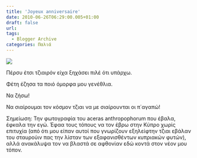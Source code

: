 ```yaml
---
title: 'Joyeux anniversaire'
date: 2010-06-26T06:29:00.005+01:00
draft: false
url: 
tags:
  - Blogger Archive
categories: Παλιά
---
```


[![](https://blogger.googleusercontent.com/img/b/R29vZ2xl/AVvXsEgrXBSxwH7WVd579ObMP6jyoH31G00W7kocUe8UMHnCjXpifA3guoNPuQWePj8yXgCXB36p40IxPhrdG0L2EbPNKiwWvgsT7WHj0Dnaw5M6makaWKM_yCANAAXsqZIH5UJ4_h9n9DmrDgg/s400/Capture+d%E2%80%99%C3%A9cran+2010-06-26+%C3%A0+07.28.22.png)](https://blogger.googleusercontent.com/img/b/R29vZ2xl/AVvXsEgrXBSxwH7WVd579ObMP6jyoH31G00W7kocUe8UMHnCjXpifA3guoNPuQWePj8yXgCXB36p40IxPhrdG0L2EbPNKiwWvgsT7WHj0Dnaw5M6makaWKM_yCANAAXsqZIH5UJ4_h9n9DmrDgg/s1600/Capture+d%E2%80%99%C3%A9cran+2010-06-26+%C3%A0+07.28.22.png)  

  

Πέρσυ έτσι τζιαιρόν είχα ξηχάσει πιλέ ότι υπάρχω.

Φέτη έζησα τα ποιό όμορφα μου γενέθλια.

  

Να ζήσω!

Να σιαίρουμαι τον κόσμον τζιαι να με σιαίρουνται οι π΄αγαπώ!

  

Σημείωση: Την φωτογραφία του aceras anthropophorum που έβαλα, έφκαλα την εγώ. Έφαα τους τόπους να τον έβρω στην Κύπρο χωρίς επιτυχία (από ότι μου είπαν αυτοί που γνωρίζουν εξηλείφτην τζιαι εβάλαν του σταυρούιν πας την λίσταν των εξαφανισθέντων κυπριακών φυτών), αλλά ανακάλυψα τον να βλαστά σε αφθονίαν εδώ κοντά στον νέον μου τόπον.
